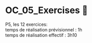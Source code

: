 # OC_05_Exercises 🚀  

P5, les 12 exercices:  
temps de réalisation prévisionnel : 1h  
temps de réalisation effectif : 3h10  
